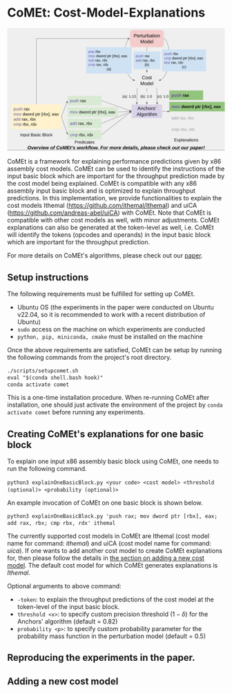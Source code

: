 # CoMEt: Cost-Model-Explanations

![Overview of CoMEt's workflow](figures/image.png)


CoMEt is a framework for explaining performance predictions given by x86 assembly cost models. CoMEt can be used to identify the instructions of the input basic block which are important for the throughput prediction made by the cost model being explained. CoMEt is compatible with any x86 assembly input basic block and is optimized to explain throughput predictions. In this implementation, we provide functionalities to explain the cost models Ithemal (https://github.com/ithemal/Ithemal) and uiCA (https://github.com/andreas-abel/uiCA) with CoMEt. Note that CoMEt is compatible with other cost models as well, with minor adjustments. 
CoMEt explanations can also be generated at the token-level as well, i.e. CoMEt will identify the tokens (opcodes and operands) in the input basic block which are important for the throughput prediction. 

For more details on CoMEt's algorithms, please check out our [paper](https://arxiv.org/abs/2302.06836).

## Setup instructions

[//]: # (CoMEt can be set up using two possible setup options, with &#40;recommended&#41; and without the use of Docker.)

[//]: # ()
[//]: # (### Setup using Docker)

[//]: # (If one chooses to use Docker to setup CoMEt, one needs to ensure that Docker is installed on the machine running the experiments. More details on installing Docker can be found at https://docs.docker.com/get-docker/. After installation of Docker, one just needs to run the following set of commands from the project's root directory. )

[//]: # (```)

[//]: # (cd docker/)

[//]: # (sudo docker build -t comet ../)

[//]: # (cd ../)

[//]: # (```)

[//]: # ()
[//]: # (### Setup without Docker)

[//]: # (If one chooses the setup option without Docker, then one must ensure the following requirements.)
The following requirements must be fulfilled for setting up CoMEt. 
- Ubuntu OS (the experiments in the paper were conducted on Ubuntu v22.04, so it is recommended to work with a recent distribution of Ubuntu)
- `sudo` access on the machine on which experiments are conducted
- `python, pip, miniconda, cmake` must be installed on the machine

Once the above requirements are satisfied, CoMEt can be setup by running the following commands from the project's root directory. 

```
./scripts/setupcomet.sh
eval "$(conda shell.bash hook)"
conda activate comet
```

This is a one-time installation procedure. When re-running CoMEt after installation, one should just activate the environment of the project by `conda activate comet` before running any experiments. 

## Creating CoMEt's explanations for one basic block
To explain one input x86 assembly basic block using CoMEt, one needs to run the following command. 

```python3 explainOneBasicBlock.py <your code> <cost model> <threshold (optional)> <probability (optional)>```

An example invocation of CoMEt on one basic block is shown below. 

```
python3 explainOneBasicBlock.py 'push rax; mov dword ptr [rbx], eax; add rax, rbx; cmp rbx, rdx' ithemal 
```

The currently supported cost models in CoMEt are Ithemal (cost model name for command: _ithemal_) and uiCA (cost model name for command: _uica_). If one wants to add another cost model to create CoMEt explanations for, then please follow the details in [the section on adding a new cost model](##adding-a-new-cost-model). 
The default cost model for which CoMEt generates explanations is _Ithemal_. 

Optional arguments to above command:
- `-token`: to explain the throughput predictions of the cost model at the token-level of the input basic block.
- `threshold <x>`: to specify custom precision threshold $(1-\delta)$ for the Anchors' algorithm (default = 0.82)
- `probability <p>`: to specify custom probability parameter for the probability mass function in the perturbation model (default = 0.5)

## Reproducing the experiments in the paper.


## Adding a new cost model
